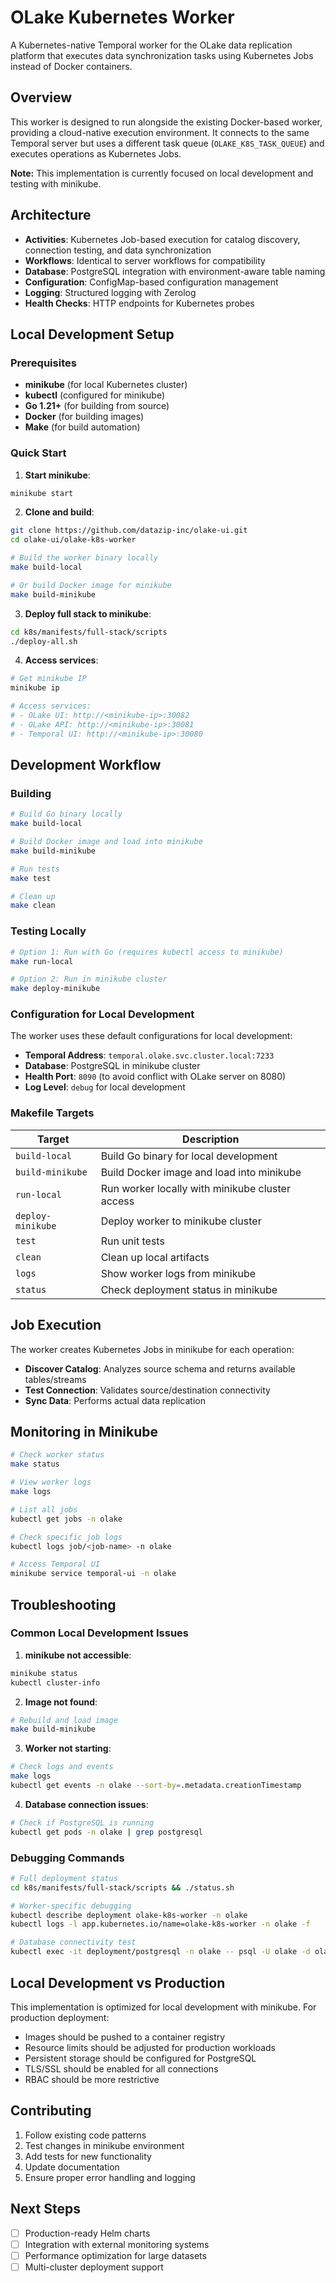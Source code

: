 # OLake Kubernetes Worker

A Kubernetes-native Temporal worker for the OLake data replication platform that executes data synchronization tasks using Kubernetes Jobs instead of Docker containers.

## Overview

This worker is designed to run alongside the existing Docker-based worker, providing a cloud-native execution environment. It connects to the same Temporal server but uses a different task queue (`OLAKE_K8S_TASK_QUEUE`) and executes operations as Kubernetes Jobs.

**Note:** This implementation is currently focused on local development and testing with minikube.

## Architecture

- **Activities**: Kubernetes Job-based execution for catalog discovery, connection testing, and data synchronization
- **Workflows**: Identical to server workflows for compatibility
- **Database**: PostgreSQL integration with environment-aware table naming
- **Configuration**: ConfigMap-based configuration management
- **Logging**: Structured logging with Zerolog
- **Health Checks**: HTTP endpoints for Kubernetes probes

## Local Development Setup

### Prerequisites

- **minikube** (for local Kubernetes cluster)
- **kubectl** (configured for minikube)
- **Go 1.21+** (for building from source)
- **Docker** (for building images)
- **Make** (for build automation)

### Quick Start

1. **Start minikube**:
```bash
minikube start
```

2. **Clone and build**:
```bash
git clone https://github.com/datazip-inc/olake-ui.git
cd olake-ui/olake-k8s-worker

# Build the worker binary locally
make build-local

# Or build Docker image for minikube
make build-minikube
```

3. **Deploy full stack to minikube**:
```bash
cd k8s/manifests/full-stack/scripts
./deploy-all.sh
```

4. **Access services**:
```bash
# Get minikube IP
minikube ip

# Access services:
# - OLake UI: http://<minikube-ip>:30082
# - OLake API: http://<minikube-ip>:30081  
# - Temporal UI: http://<minikube-ip>:30080
```

## Development Workflow

### Building

```bash
# Build Go binary locally
make build-local

# Build Docker image and load into minikube
make build-minikube

# Run tests
make test

# Clean up
make clean
```

### Testing Locally

```bash
# Option 1: Run with Go (requires kubectl access to minikube)
make run-local

# Option 2: Run in minikube cluster
make deploy-minikube
```

### Configuration for Local Development

The worker uses these default configurations for local development:

- **Temporal Address**: `temporal.olake.svc.cluster.local:7233`
- **Database**: PostgreSQL in minikube cluster
- **Health Port**: `8090` (to avoid conflict with OLake server on 8080)
- **Log Level**: `debug` for local development

### Makefile Targets

| Target | Description |
|--------|-------------|
| `build-local` | Build Go binary for local development |
| `build-minikube` | Build Docker image and load into minikube |
| `run-local` | Run worker locally with minikube cluster access |
| `deploy-minikube` | Deploy worker to minikube cluster |
| `test` | Run unit tests |
| `clean` | Clean up local artifacts |
| `logs` | Show worker logs from minikube |
| `status` | Check deployment status in minikube |

## Job Execution

The worker creates Kubernetes Jobs in minikube for each operation:

- **Discover Catalog**: Analyzes source schema and returns available tables/streams
- **Test Connection**: Validates source/destination connectivity
- **Sync Data**: Performs actual data replication

## Monitoring in Minikube

```bash
# Check worker status
make status

# View worker logs
make logs

# List all jobs
kubectl get jobs -n olake

# Check specific job logs
kubectl logs job/<job-name> -n olake

# Access Temporal UI
minikube service temporal-ui -n olake
```

## Troubleshooting

### Common Local Development Issues

1. **minikube not accessible**:
```bash
minikube status
kubectl cluster-info
```

2. **Image not found**:
```bash
# Rebuild and load image
make build-minikube
```

3. **Worker not starting**:
```bash
# Check logs and events
make logs
kubectl get events -n olake --sort-by=.metadata.creationTimestamp
```

4. **Database connection issues**:
```bash
# Check if PostgreSQL is running
kubectl get pods -n olake | grep postgresql
```

### Debugging Commands

```bash
# Full deployment status
cd k8s/manifests/full-stack/scripts && ./status.sh

# Worker-specific debugging
kubectl describe deployment olake-k8s-worker -n olake
kubectl logs -l app.kubernetes.io/name=olake-k8s-worker -n olake -f

# Database connectivity test
kubectl exec -it deployment/postgresql -n olake -- psql -U olake -d olake -c "SELECT 1;"
```

## Local Development vs Production

This implementation is optimized for local development with minikube. For production deployment:

- Images should be pushed to a container registry
- Resource limits should be adjusted for production workloads
- Persistent storage should be configured for PostgreSQL
- TLS/SSL should be enabled for all connections
- RBAC should be more restrictive

## Contributing

1. Follow existing code patterns
2. Test changes in minikube environment
3. Add tests for new functionality
4. Update documentation
5. Ensure proper error handling and logging

## Next Steps

- [ ] Production-ready Helm charts
- [ ] Integration with external monitoring systems
- [ ] Performance optimization for large datasets
- [ ] Multi-cluster deployment support